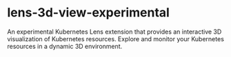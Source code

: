 # lens-3d-view-experimental
An experimental Kubernetes Lens extension that provides an interactive 3D visualization of Kubernetes resources. Explore and monitor your Kubernetes resources in a dynamic 3D environment.

